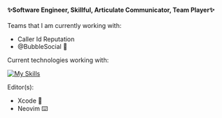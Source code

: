 #### ✨Software Engineer, Skillful, Articulate Communicator, Team Player✨

Teams that I am currently working with:

- Caller Id Reputation
- @BubbleSocial 🫧

Current technologies working with:

[![My Skills](https://skills.thijs.gg/icons?i=typescript,html,bootstrap,go,svelte,lua,rust,swift)](https://skills.thijs.gg)

Editor(s):
- Xcode 🔨
- Neovim ⌨️
